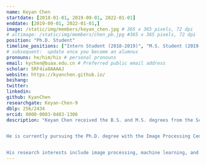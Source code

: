 ```yaml
---
name: Keyan Chen
startdate: [2018-01-01, 2019-09-01, 2022-01-01]
enddate: [2019-09-01, 2022-01-01,]
image: /static/img/members/keyan_chen.jpg # 365 x 365 pixels, 72 dpi
# altimage: /static/img/members/chen_pb.jpg #365 x 365 pixels, 72 dpi
position: "Ph.D. Student"
timeline_positions: ["Intern Student (2018-2019)", "M.S. Student (2019-2022)", "Ph.D. Student (2022-)"]
# subsequent:  update once you become an alumnus
pronouns: he/him/his # personal pronouns
email: kychen@buaa.edu.cn # Preferred public email address
scholar: 5RF4ia8AAAAJ
website: https://kyanchen.github.io/
beihang:
twitter:
linkedin:
github: KyanChen
researchgate: Keyan-Chen-9
dblp: 256/2434
orcid: 0000-0003-0483-1306
description: "Keyan Chen received the B.S. and M.S. degrees from the School of Astronautics, Beihang University, Beijing, China, in 2019 and 2022, respectively. 


He is currently pursuing the Ph.D. degree with the Image Processing Center, School of Astronautics, Beihang University.


His research interests include image processing, machine learning, and pattern recognition."
---
```

